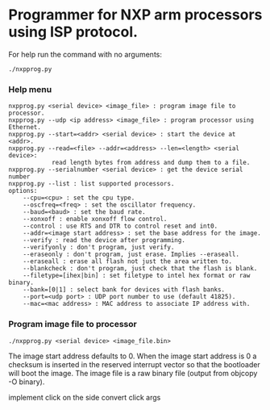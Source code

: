 # Programmer for NXP arm processors using ISP protocol.

For help run the command with no arguments:

    ./nxpprog.py

### Help menu

```
nxpprog.py <serial device> <image_file> : program image file to processor.
nxpprog.py --udp <ip address> <image_file> : program processor using Ethernet.
nxpprog.py --start=<addr> <serial device> : start the device at <addr>.
nxpprog.py --read=<file> --addr=<address> --len=<length> <serial device>:
            read length bytes from address and dump them to a file.
nxpprog.py --serialnumber <serial device> : get the device serial number
nxpprog.py --list : list supported processors.
options:
    --cpu=<cpu> : set the cpu type.
    --oscfreq=<freq> : set the oscillator frequency.
    --baud=<baud> : set the baud rate.
    --xonxoff : enable xonxoff flow control.
    --control : use RTS and DTR to control reset and int0.
    --addr=<image start address> : set the base address for the image.
    --verify : read the device after programming.
    --verifyonly : don't program, just verify.
    --eraseonly : don't program, just erase. Implies --eraseall.
    --eraseall : erase all flash not just the area written to.
    --blankcheck : don't program, just check that the flash is blank.
    --filetype=[ihex|bin] : set filetype to intel hex format or raw binary.
    --bank=[0|1] : select bank for devices with flash banks.
    --port=<udp port> : UDP port number to use (default 41825).
    --mac=<mac address> : MAC address to associate IP address with.
```

### Program image file to processor

    ./nxpprog.py <serial device> <image_file.bin>

The image start address defaults to 0.
When the image start address is 0 a checksum is inserted in the reserved
interrupt vector so that the bootloader will boot the image.
The image file is a raw binary file (output from objcopy -O binary).

implement click on the side
convert click args


